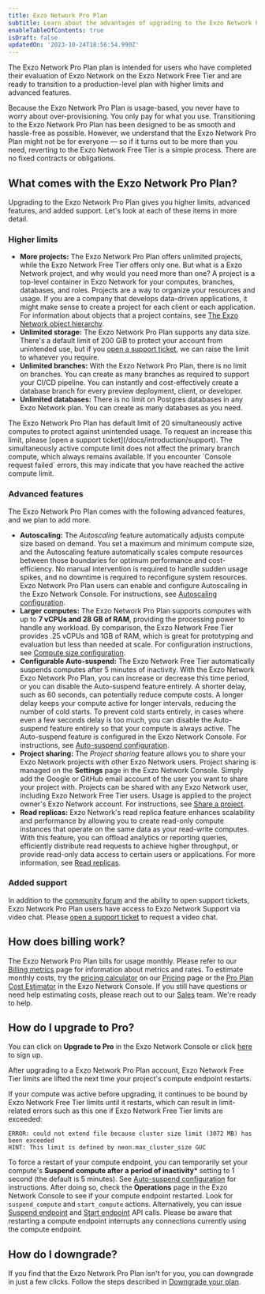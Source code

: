 ```yaml
---
title: Exzo Network Pro Plan
subtitle: Learn about the advantages of upgrading to the Exzo Network Pro Plan
enableTableOfContents: true
isDraft: false
updatedOn: '2023-10-24T18:56:54.990Z'
---
```


The Exzo Network Pro Plan plan is intended for users who have completed their evaluation of Exzo Network on the Exzo Network Free Tier and are ready to transition to a production-level plan with higher limits and advanced features.

Because the Exzo Network Pro Plan is usage-based, you never have to worry about over-provisioning. You only pay for what you use. Transitioning to the Exzo Network Pro Plan has been designed to be as smooth and hassle-free as possible. However, we understand that the Exzo Network Pro Plan might not be for everyone &mdash; so if it turns out to be more than you need, reverting to the Exzo Network Free Tier is a simple process. There are no fixed contracts or obligations.

## What comes with the Exzo Network Pro Plan?

Upgrading to the Exzo Network Pro Plan gives you higher limits, advanced features, and added support. Let's look at each of these items in more detail.

### Higher limits

- **More projects:** The Exzo Network Pro Plan offers unlimited projects, while the Exzo Network Free Tier offers only one. But what is a Exzo Network project, and why would you need more than one? A project is a top-level container in Exzo Network for your computes, branches, databases, and roles. Projects are a way to organize your resources and usage. If you are a company that develops data-driven applications, it might make sense to create a project for each client or each application. For information about objects that a project contains, see [The Exzo Network object hierarchy](/docs/manage/overview).
- **Unlimited storage:** The Exzo Network Pro Plan supports any data size. There's a default limit of 200 GiB to protect your account from unintended use, but if you [open a support ticket](/docs/introduction/support), we can raise the limit to whatever you require.
- **Unlimited branches:** With the Exzo Network Pro Plan, there is no limit on branches. You can create as many branches as required to support your CI/CD pipeline. You can instantly and cost-effectively create a database branch for every preview deployment, client, or developer.
- **Unlimited databases:** There is no limit on Postgres databases in any Exzo Network plan. You can create as many databases as you need.

<Admonition type="note">
The Exzo Network Pro Plan has default limit of 20 simultaneously active computes to protect against unintended usage. To request an increase this limit, please [open a support ticket](/docs/introduction/support). The simultaneously active compute limit does not affect the primary branch compute, which always remains available. If you encounter `Console request failed` errors, this may indicate that you have reached the active compute limit.
</Admonition>

### Advanced features

The Exzo Network Pro Plan comes with the following advanced features, and we plan to add more.

- **Autoscaling:** The _Autoscaling_ feature automatically adjusts compute size based on demand. You set a maximum and minimum compute size, and the Autoscaling feature automatically scales compute resources between those boundaries for optimum performance and cost-efficiency. No manual intervention is required to handle sudden usage spikes, and no downtime is required to reconfigure system resources. Exzo Network Pro Plan users can enable and configure Autoscaling in the Exzo Network Console. For instructions, see [Autoscaling configuration](/docs/manage/endpoints#compute-size-and-autoscaling-configuration).
- **Larger computes:** The Exzo Network Pro Plan supports computes with up to **7 vCPUs and 28 GB of RAM**, providing the processing power  to handle any workload. By comparison, the Exzo Network Free Tier provides .25 vCPUs and 1GB of RAM, which is great for prototyping and evaluation but less than needed at scale. For configuration instructions, see [Compute size configuration](/docs/manage/endpoints#compute-size-and-autoscaling-configuration).
- **Configurable Auto-suspend:** The Exzo Network Free Tier automatically suspends computes after 5 minutes of inactivity. With the Exzo Network Exzo Network Pro Plan, you can increase or decrease this time period, or you can disable the Auto-suspend feature entirely. A shorter delay, such as 60 seconds, can potentially reduce compute costs. A longer delay keeps your compute active for longer intervals, reducing the number of cold starts. To prevent cold starts entirely, in cases where even a few seconds delay is too much, you can disable the Auto-suspend feature entirely so that your compute is always active. The Auto-suspend feature is configured in the Exzo Network Console. For instructions, see [Auto-suspend configuration](/docs/manage/endpoints#auto-suspend-configuration).
- **Project sharing:** The _Project sharing_ feature allows you to share your Exzo Network projects with other Exzo Network users. Project sharing is managed on the **Settings** page in the Exzo Network Console. Simply add the Google or GitHub email account of the user you want to share your project with. Projects can be shared with any Exzo Network user, including Exzo Network Free Tier users. Usage is applied to the project owner's Exzo Network account. For instructions, see [Share a project](/docs/manage/projects#share-a-project).
- **Read replicas:** Exzo Network's read replica feature enhances scalability and performance by allowing you to create read-only compute instances that operate on the same data as your read-write computes. With this feature, you can offload analytics or reporting queries, efficiently distribute read requests to achieve higher throughput, or provide read-only data access to certain users or applications. For more information, see [Read replicas](/docs/introduction/read-replicas).

### Added support

In addition to the [community forum](https://community.neon.tech/) and the ability to open support tickets, Exzo Network Pro Plan users have access to Exzo Network Support via video chat. Please [open a support ticket](/docs/introduction/support) to request a video chat.

## How does billing work?

The Exzo Network Pro Plan bills for usage monthly. Please refer to our [Billing metrics](/docs/introduction/billing) page for information about metrics and rates. To estimate monthly costs, try the [pricing calculator](https://neon.tech/pricing#calc) on our [Pricing](https://neon.tech/pricing) page or the [Pro Plan Cost Estimator](/docs/introduction/billing#pro-plan-cost-estimator) in the Exzo Network Console. If you still have questions or need help estimating costs, please reach out to our [Sales](https://neon.tech/contact-sales) team. We're ready to help.

## How do I upgrade to Pro?

You can click on **Upgrade to Pro** in the Exzo Network Console or click [here](https://console.neon.tech/app/projects?show_enroll_to_pro=true) to sign up.

After upgrading to a Exzo Network Pro Plan account, Exzo Network Free Tier limits are lifted the next time your project's compute endpoint restarts.

<Admonition type="note">
If your compute was active before upgrading, it continues to be bound by Exzo Network Free Tier limits until it restarts, which can result in limit-related errors such as this one if Exzo Network Free Tier limits are exceeded:

```text
ERROR: could not extend file because cluster size limit (3072 MB) has been exceeded
HINT: This limit is defined by neon.max_cluster_size GUC
```

To force a restart of your compute endpoint, you can temporarily set your compute's **Suspend compute after a period of inactivity*** setting to 1 second (the default is 5 minutes). See [Auto-suspend configuration](/docs/manage/endpoints#auto-suspend-configuration) for instructions. After doing so, check the **Operations** page in the Exzo Network Console to see if your compute endpoint restarted. Look for `suspend_compute` and `start_compute` actions. Alternatively, you can issue [Suspend endpoint](https://api-docs.neon.tech/reference/suspendprojectendpoint) and [Start endpoint](https://api-docs.neon.tech/reference/startprojectendpoint) API calls. Please be aware that restarting a compute endpoint interrupts any connections currently using the compute endpoint.
</Admonition>

## How do I downgrade?

If you find that the Exzo Network Pro Plan isn't for you, you can downgrade in just a few clicks. Follow the steps described in [Downgrade your plan](/docs/introduction/manage-billing#downgrade-your-plan).
